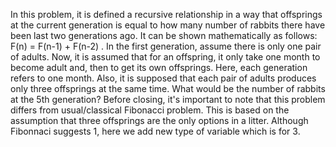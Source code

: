 In this problem, it is defined a recursive relationship in a way that offsprings at the current generation is equal to how many number of rabbits there have been last two generations ago. It can be shown mathematically as follows: F(n) = F(n-1) + F(n-2) .
In the first generation, assume there is only one pair of adults. 
Now, it is assumed that for an offspring, it only take one month to become adult and, then to get its own offsprings. 
Here, each generation refers to one month. 
Also, it is supposed that each pair of adults produces only three offsprings at the same time. 
What would be the number of rabbits at the 5th generation? 
Before closing, it's important to note that this problem differs from usual/classical Fibonacci problem. This is based on the assumption that three offsprings are the only options in a litter. Although Fibonnaci suggests 1, here we add new type of variable which is for 3. 
